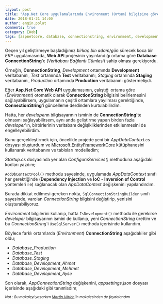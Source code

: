 ```yaml
---
layout: post
title: "Asp.Net Core uygulamalarında Environment (Ortam) bilgisine göre Database ConnectionString (Veritabanı Bağlantı Cümlesi) belirlemek"
date: 2018-01-21 14:00
author: engin.polat
comments: true
category: [Web]
tags: [aspnetcore, database, connectionstring, environment, development, test, staging, production, dbcontext, dbset, configureservices, iservicecollection, adddbcontextpool, sqlconnectionstringbuilder, configuration, getconnectionstring, initialcatalog, isdevelopment, usesqlserver, appsettings]
---
```

Geçen yıl geliştirmeye başladığımız *birkaç bin adam/gün* sürecek koca bir *ERP* uygulamasında, **Web API** projesinin yayınlandığı ortama göre **Database ConnectionString**'e (*Veritabanı Bağlantı Cümlesi*) sahip olması gerekiyordu.

Örneğin, **ConnectionString**, *Development* ortamında **Development** veritabanını, *Test* ortamında **Test** veritabanını, *Staging* ortamında **Staging** veritabanını, *Production* ortamında **Production** veritabanını göstermeliydi.

Eğer **Asp.Net Core Web API** uygulamasının, çalıştığı ortama göre (*Environment*) otomatik olarak **ConnectionString** bilgisini belirlemesini sağlayabilirsem, uygulamanın çeşitli ortamlara yayılması gerektiğinde, **ConnectionString**'i güncelleme derdinden kurtulabilirdim.

Hatta, her *developer*ın bilgisayarının isminin de **ConnectionString**'te olmasını sağlayabilirsem, aynı anda geliştirme yapan birden fazla *developer*'ın, birbirlerinin veritabanı değişikliklerinden etkilenmesini de engelleyebilirdim.

Bunu gerçekleştirmek için, öncelikle projede yeni bir *AppDataContext.cs* dosyası oluşturdum ve <a href="https://www.nuget.org/packages/Microsoft.EntityFrameworkCore/" target="_blank" rel="noopener">Microsoft.EntityFrameworkCore</a> kütüphanesini kullanarak veritabanını ve tabloları modelledim;

<script src="https://gist.github.com/polatengin/464d78a39de20e32bd4c33f62b847bbf.js?file=AppDataContext.cs"></script>

*Startup.cs* dosyasında yer alan *ConfigureServices()* methoduna aşağıdaki kodları yazdım;

<script src="https://gist.github.com/polatengin/464d78a39de20e32bd4c33f62b847bbf.js?file=ConfigureServices.cs"></script>

<code>AddDbContextPool()</code> methodu sayesinde, uygulamada *AppDataContext* sınıfı her gerektiğinde (**Dependency Injection** ve **IoC** - **Inversion of Control** yöntemleri ile) sağlanacak olan *AppDataContext* değişkenini yapılandırdım.

Burada dikkat edilmesi gereken nokta, <code>SqlConnectionStringBuilder</code> sınıfı sayesinde, varolan *ConnectionString* bilgisini değiştirip, yenisini oluşturabiliyoruz.

*Environment* bilgilerini kullanıp, hatta <code>IsDevelopment()</code> methodu ile gerekirse *developer* bilgisayarının ismini de kullanıp, yeni *ConnectionString* ürettim ve bu *ConnectionString*'i <code>UseSqlServer()</code> methodu içerisinde kullandım.

Böylece farklı ortamlarda (*Environment*) **ConnectionString** aşağıdakiler gibi oldu;

<ul>
<li><em>Database_Production</em></li>
<li><em>Database_Test</em></li>
<li><em>Database_Staging</em></li>
<li><em>Database_Development_Ahmet</em></li>
<li><em>Database_Development_Mehmet</em></li>
<li><em>Database_Development_Ayse</em></li>
</ul>

Son olarak, *AppConnectionString* değişkenini, *appsettings.json* dosyası içerisinde aşağıdaki gibi tanımladım;

<script src="https://gist.github.com/polatengin/464d78a39de20e32bd4c33f62b847bbf.js?file=appsettings.json"></script>

<small><em>Not : Bu makaleyi yazarken <a href="https://dasmulli.blog/2018/01/18/auto-modifying-connection-strings-based-on-the-environment/" target="_blank" rel="noopener">Martin Ullrich</a>'in makalesinden de faydalandım</em></small>